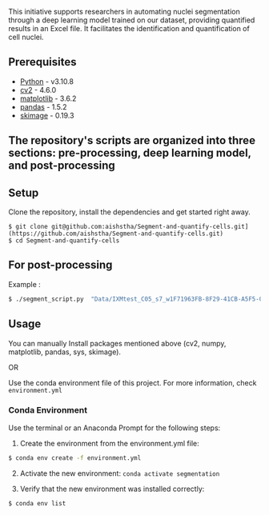 
This initiative supports researchers in automating nuclei segmentation through a deep learning model trained on our dataset, providing quantified results in an Excel file. It facilitates the identification and quantification of cell nuclei.
    
## Prerequisites

- [Python](https://www.python.org/downloads/) - v3.10.8
- [cv2](https://pypi.org/project/opencv-python/) - 4.6.0
- [matplotlib](https://matplotlib.org/stable/users/installing/index.html) - 3.6.2
- [pandas](https://pypi.org/project/pandas/) - 1.5.2
- [skimage](https://pypi.org/project/scikit-image/) - 0.19.3

## The repository's scripts are organized into three sections: pre-processing, deep learning model, and post-processing

## Setup 
Clone the repository, install the dependencies and get started right away.

    $ git clone git@github.com:aishstha/Segment-and-quantify-cells.git](https://github.com/aishstha/Segment-and-quantify-cells.git)
    $ cd Segment-and-quantify-cells
  
## For post-processing  
Example :
```bash
$ ./segment_script.py  "Data/IXMtest_C05_s7_w1F71963FB-8F29-41CB-A5F5-07CB9584BBC5.tif"

```
 
## Usage

You can manually Install packages mentioned above (cv2, numpy, matplotlib, pandas, sys, skimage).

OR 

Use the conda environment file of this project. For more information, check `environment.yml` 
    
### Conda Environment 

Use the terminal or an Anaconda Prompt for the following steps:

1. Create the environment from the environment.yml file:

```bash
$ conda env create -f environment.yml

```
2. Activate the new environment: `conda activate segmentation`

3. Verify that the new environment was installed correctly:

```bash
$ conda env list

```
